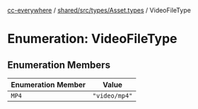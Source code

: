 [cc-everywhere](../../../../../index.md) / [shared/src/types/Asset.types](../index.md) / VideoFileType

# Enumeration: VideoFileType

## Enumeration Members

| Enumeration Member | Value |
| ------ | ------ |
| `MP4` | `"video/mp4"` |
